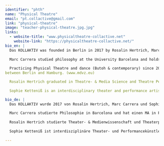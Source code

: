 ```yaml
---
identifier: "phth"
name: "Physical Theatre"
email: "pt.collactive@gmail.com"
link: "physical-theatre"
image: "teacher-physical-theatre.jpg.jpg"
links:
  - website-title: "www.physicaltheatre-collactive.net"
    website-link: "https://physicaltheatre-collactive.net/"
bio_en: |  
  Das KOLLAKTIV was founded in Berlin in 2017 by Rosalin Hertrich, Marc Carrera and Sophie Ketteniß to further develop a teaching and artistic concept for a contemporary Physical Theatre. All three are currently engaged in an ongoing discussion on the possibilities, directions, formats, spaces and materials of a nowadays physical theatre.  
  
  Marc Carrera studied philosophy at the University Barcelona and holds a MA in Performance Studies by the University Hamburg.
  
  Practicing Physical Theatre and dance (Butoh & contemporary) since 2002. He works as choreographer, performer, and body-artist
between Berlin and Hamburg. (www.mdvz.eu)  

  Rosalin Hertrich graduated in Theatre- & Media Science and Theatre Pedagogy. She is freelance performer, theatre- and movement teacher. In 2014, Rosalin moved to Berlin to research bodywork, dance and Physical Theatre. She performs in international contexts and initiates Performance projects with sociological approaches.  
  
  Sophie Ketteniß is an interdisciplinary theater and performance artist, studied linguist and sign language educator. Her personal interest in dance, theatre and performance pursues epistemological questions of how to gain insight on a physical level and how to work with the body in order to initiate knowledge.

bio_de: | 
  Das KOLLAKTIV wurde 2017 von Rosalin Hertrich, Marc Carrera und Sophie Ketteniß in Berlin gegründet, um ein Lehr- und künstlerisches Konzept für ein zeitgenössisches Physical Theater weiterzuentwickeln. Alle drei befinden sich derzeit in einer laufenden Diskussion über die Möglichkeiten, Richtungen, Formate, Räume und Materialien eines heutigen Physical Theaters.  
  
  Marc Carrera studierte Philosophie in Barcelona und hat einen MA in Performance Studies an der Universität Hamburg. Beschäftigt sich seit 2002 mit Physical Theatre und Tanz (Butoh & zeitgenössisch). Er arbeitet als Choreograph, Performer und Körperkünstler zwischen Berlin und Hamburg. (www.mdvz.eu)  
  
  Rosalin Hertrich studierte Theater- & Medienwissenschaft und Theaterpädagogik (BuT). Sie ist freiberufliche Performerin und unterrichtet Theater und Bewegung. 2014 kam Rosalin nach Berlin um sich transdiszipinär mit dem Körper auseinanderzusetzen. Sie arbeitet international als Performerin und initiiert Performance-Projekte mit soziologischem Ansatz.  
  
  Sophie Ketteniß ist interdisziplinäre Theater- und Performancekünstlerin, studierte Linguistin und Gebärdensprachpädagogin. Ihr Interesse an Tanz, Theater und Performance wird geleitet von epistemologischen Fragen nach physischer Erkenntnisfähigkeit und Wegen der Wissenskonstruktion durch Körperarbeit.  
  
---
```

